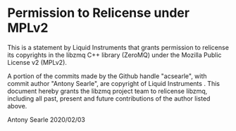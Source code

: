 # Permission to Relicense under MPLv2

This is a statement by Liquid Instruments
that grants permission to relicense its copyrights in the libzmq C++
library (ZeroMQ) under the Mozilla Public License v2 (MPLv2).

A portion of the commits made by the Github handle "acsearle", with
commit author "Antony Searle", are copyright of Liquid Instruments .
This document hereby grants the libzmq project team to relicense
libzmq, including all past, present and future contributions of the author
listed above.

Antony Searle
2020/02/03
